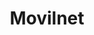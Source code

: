---
title: "Movilnet"
url: /ciudad-guayana-puerto-ordaz/movilnet-avenida-guayana-2/
shop: teléfono móvil
---